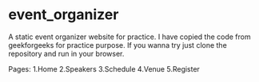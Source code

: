 # event_organizer
A static event organizer website for practice. I have copied the code from geekforgeeks for practice purpose. If you wanna try just clone the repository and run
in your browser.

Pages:
1.Home
2.Speakers
3.Schedule
4.Venue
5.Register
